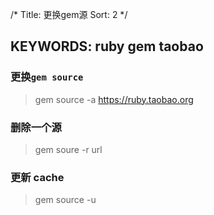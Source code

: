 /*
  Title: 更换gem源
  Sort: 2
  */

KEYWORDS: ruby gem taobao
----
### 更换`gem source`
>gem source -a https://ruby.taobao.org

### 删除一个源
>gem soure -r url

### 更新 cache
>gem source -u
